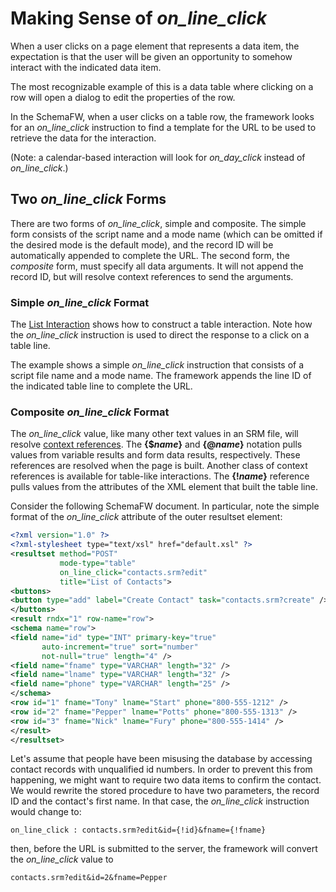 # Making Sense of *on_line_click*

When a user clicks on a page element that represents a data item, the
expectation is that the user will be given an opportunity to somehow
interact with the indicated data item.

The most recognizable example of this is a data table where clicking
on a row will open a dialog to edit the properties of the row.

In the SchemaFW, when a user clicks on a table row, the framework looks
for an *on_line_click* instruction to find a template for the URL to be used
to retrieve the data for the interaction.

(Note: a calendar-based interaction will look for *on_day_click* instead of
*on_line_click*.)

## Two *on_line_click* Forms

There are two forms of *on_line_click*, simple and composite.  The simple form
consists of the script name and a mode name (which can be omitted if the desired
mode is the default mode), and the record ID will be automatically appended to
complete the URL.  The second form, the _composite_ form, must specify all data
arguments.  It will not append the record ID, but will resolve context references
to send the arguments.

### Simple *on_line_click* Format

The [List Interaction](CSListInteraction.md) shows how to construct a table
interaction.  Note how the *on_line_click* instruction is used to direct the
response to a click on a table line.

The example shows a simple *on_line_click* instruction that consists of a
script file name and a mode name.  The framework appends the line ID of the
indicated table line to complete the URL.

### Composite *on_line_click* Format

The *on_line_click* value, like many other text values in an SRM file, will
resolve [context references](ContextReferences.md).  The **{$_name_}** and
**{@_name_}** notation pulls values from variable results and form data results,
respectively.  These references are resolved when the page is built.  Another
class of context references is available for table-like interactions.  The
**{!_name_}** reference pulls values from the attributes of the XML element
that built the table line.

Consider the following SchemaFW document.  In particular, note the simple format
 of the *on_line_click* attribute of the outer resultset element:

~~~xml
<?xml version="1.0" ?>
<?xml-stylesheet type="text/xsl" href="default.xsl" ?>
<resultset method="POST"
           mode-type="table"
           on_line_click="contacts.srm?edit"
           title="List of Contacts">
<buttons>
<button type="add" label="Create Contact" task="contacts.srm?create" />
</buttons>
<result rndx="1" row-name="row">
<schema name="row">
<field name="id" type="INT" primary-key="true"
       auto-increment="true" sort="number"
       not-null="true" length="4" />
<field name="fname" type="VARCHAR" length="32" />
<field name="lname" type="VARCHAR" length="32" />
<field name="phone" type="VARCHAR" length="25" />
</schema>
<row id="1" fname="Tony" lname="Start" phone="800-555-1212" />
<row id="2" fname="Pepper" lname="Potts" phone="800-555-1313" />
<row id="3" fname="Nick" lname="Fury" phone="800-555-1414" />
</result>
</resultset>
~~~

Let's assume that people have been misusing the database by accessing contact
records with unqualified id numbers.  In order to prevent this from happening,
we might want to require two data items to confirm the contact.  We would
rewrite the stored procedure to have two parameters, the record ID and the
contact's first name.  In that case, the *on_line_click* instruction would
change to:

~~~
on_line_click : contacts.srm?edit&id={!id}&fname={!fname}
~~~

then, before the URL is submitted to the server, the framework will convert
the *on_line_click* value to

~~~
contacts.srm?edit&id=2&fname=Pepper
~~~


